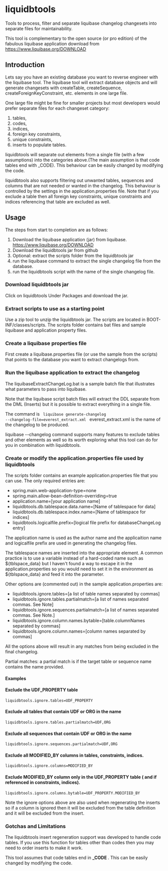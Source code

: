 # liquidbtools
Tools to process, filter and separate liquibase changelog changesets into
separate files for maintainability.

This tool is complementary to the open source (or pro edition) of the fabulous liquibase application
download from https://www.liquibase.org/DOWNLOAD

## Introduction
Lets say you have an existing database you want to reverse engineer with
the liquibase tool. The liquibase tool will extract database objects and
will generate changesets with createTable, createSequence, createForeignKeyConstraint, etc.
elements in one large file.

One large file might be fine for smaller projects but most developers would prefer
separate files for each changeset category: 
1. tables, 
2. codes, 
3. indices, 
4. foreign key constraints,
5. unique constraints,
6. inserts to populate tables.

liquidbtools will separate out elements from a single file (with a few assumptions) 
into the categories above.(The main assumption is that code tables end with _CODE).
This behaviour can be easily changed by modifying the code.

liquidbtools also supports filtering out unwanted tables, sequences and columns
that are not needed or wanted in the changelog. This behaviour is controlled by
the settings in the application.properties file. Note that if you exclude a table
then all foreign key constraints, unique constraints and indices referencing that 
table are excluded as well.

## Usage

The steps from start to completion are as follows:
1. Download the liquibase application (jar) from liquibase. https://www.liquibase.org/DOWNLOAD
2. Download the liquidbtools jar from github
3. Optional: extract the scripts folder from the liquidbtools jar
4. run the liquibase command to extract the single changelog file from the database.
5. run the liquidbtools script with the name of the single changelog file.

### Download liquidbtools jar
Click on liquidbtools Under Packages and download the jar. 

### Extract scripts to use as a starting point
Use a zip tool to unzip the liquidbtools jar.
The scripts are located in BOOT-INF/classes/scripts.
The scripts folder contains bat files and sample liquibase and 
application property files.

### Create a liquibase properties file
First create a liquibase.properties file (or use the sample from the scripts) 
that points to the database you want to extract changelogs from. 

### Run the liquibase application to extract the changelog
The liquibaseExtractChangeLog.bat is a sample batch file that illustrates
what parameters to pass into liquibase.

Note that the liquibase script batch files will extract the DDL separate from the 
DML (Inserts) but it is possible to extract everything in a single file.

The command is <code> liquibase generate-changelog --changelog-file=everest_extract.xml </code>
everest_extract.xml is the name of the changelog to be produced.

liquibase --changelog command supports many features to exclude tables and other
elements as well so its worth exploring what this tool can do for you in combination
with liquidbtools.

### Create or modify the application.properties file used by liquidbtools
The scripts folder contains an example application.properties file that you can use.
The only required entries are:
- spring.main.web-application-type=none
- spring.main.allow-bean-definition-overriding=true
- application.name=[your application name]
- liquidbtools.db.tablespace.data.name=[Name of tablespace for data]
- liquidbtools.db.tablespace.index.name=[Name of tablespace for indices] 
- liquidbtools.logicalfile.prefix=[logical file prefix for databaseChangeLog entry]

The application name is used as the author name and the applicaition name and logicalfile prefix are used in generating the changelog
files.

The tablespace names are inserted into the appropriate element. A common practice is 
to use a variable instead of a hard-coded name such as ${tblspace_data} but I haven't found a way to escape it in the 
application.properties so you would need to set it in the environment as ${tblspace_data} and feed it into the parameter. 

Other options are (commented out) in the sample application.properties are:
- liquidbtools.ignore.tables=[a list of table names separated by commas]
- liquidbtools.ignore.tables.partialmatch=[a list of names separated commas. See Note]
- liquidbtools.ignore.sequences.partialmatch=[a list of names separated commas. See Note.]
- liquidbtools.ignore.column.names.bytable=[table.columnNames separated by commas]
- liquidbtools.ignore.column.names=[column names separated by commas]

All the options above will result in any matches from being excluded in the final changelog.

Partial matches: a partial match is if the target table or sequence name contains the name
provided. 

#### Examples

#### Exclude the UDF_PROPERTY table
<code>liquidbtools.ignore.tables=UDF_PROPERTY </code>

#### Exclude all tables that contain UDF or ORG in the name
<code>liquidbtools.ignore.tables.partialmatch=UDF,ORG </code>

#### Exclude all sequences that contain UDF or ORG in the name
<code>liquidbtools.ignore.sequences.partialmatch=UDF,ORG </code>

#### Exclude all MODIFIED_BY columns in tables, constraints, indices.
<code>liquidbtools.ignore.columns=MODIFIED_BY</code>

#### Exclude MODIFIED_BY column only in the UDF_PROPERTY table ( and if referenced in constraints, indices).
<code>liquidbtools.ignore.columns.bytable=UDF_PROPERTY.MODIFIED_BY</code>

Note the ignore options above are also used when regenerating the inserts so if a 
column is ignored then it will be excluded from the table definition and it will be 
excluded from the insert.

### Gotchas and Limitations
The liquidbtools insert regeneration support was developed to handle code tables. If you use this 
function for tables other than codes then you may need to order inserts to make it work.

This tool assumes that code tables end in <b> _CODE </b>. This can be easily changed by
modifying the code.

